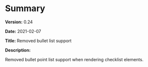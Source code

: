 # Summary

**Version:** 0.24

**Date:** 2021-02-07

**Title:** Removed bullet list support

**Description:**

Removed bullet point list support when rendering checklist elements.